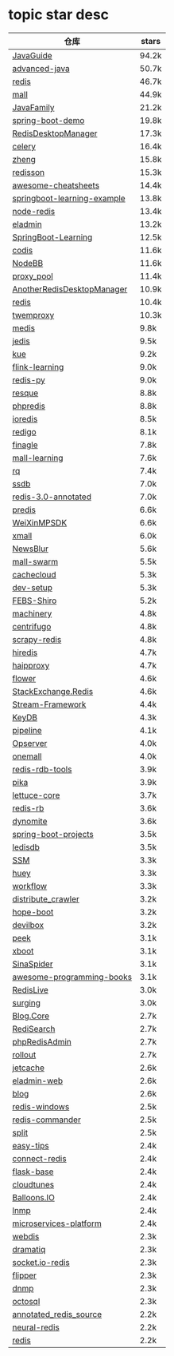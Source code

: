 # topic star desc 




|  仓库   | stars  | 
|-----|-------| 
|[JavaGuide](https://github.com/Snailclimb/JavaGuide.git)|94.2k|
|[advanced-java](https://github.com/doocs/advanced-java.git)|50.7k|
|[redis](https://github.com/redis/redis.git)|46.7k|
|[mall](https://github.com/macrozheng/mall.git)|44.9k|
|[JavaFamily](https://github.com/AobingJava/JavaFamily.git)|21.2k|
|[spring-boot-demo](https://github.com/xkcoding/spring-boot-demo.git)|19.8k|
|[RedisDesktopManager](https://github.com/uglide/RedisDesktopManager.git)|17.3k|
|[celery](https://github.com/celery/celery.git)|16.4k|
|[zheng](https://github.com/shuzheng/zheng.git)|15.8k|
|[redisson](https://github.com/redisson/redisson.git)|15.3k|
|[awesome-cheatsheets](https://github.com/LeCoupa/awesome-cheatsheets.git)|14.4k|
|[springboot-learning-example](https://github.com/JeffLi1993/springboot-learning-example.git)|13.8k|
|[node-redis](https://github.com/NodeRedis/node-redis.git)|13.4k|
|[eladmin](https://github.com/elunez/eladmin.git)|13.2k|
|[SpringBoot-Learning](https://github.com/dyc87112/SpringBoot-Learning.git)|12.5k|
|[codis](https://github.com/CodisLabs/codis.git)|11.6k|
|[NodeBB](https://github.com/NodeBB/NodeBB.git)|11.6k|
|[proxy_pool](https://github.com/jhao104/proxy_pool.git)|11.4k|
|[AnotherRedisDesktopManager](https://github.com/qishibo/AnotherRedisDesktopManager.git)|10.9k|
|[redis](https://github.com/go-redis/redis.git)|10.4k|
|[twemproxy](https://github.com/twitter/twemproxy.git)|10.3k|
|[medis](https://github.com/luin/medis.git)|9.8k|
|[jedis](https://github.com/redis/jedis.git)|9.5k|
|[kue](https://github.com/Automattic/kue.git)|9.2k|
|[flink-learning](https://github.com/zhisheng17/flink-learning.git)|9.0k|
|[redis-py](https://github.com/andymccurdy/redis-py.git)|9.0k|
|[resque](https://github.com/resque/resque.git)|8.8k|
|[phpredis](https://github.com/phpredis/phpredis.git)|8.8k|
|[ioredis](https://github.com/luin/ioredis.git)|8.5k|
|[redigo](https://github.com/gomodule/redigo.git)|8.1k|
|[finagle](https://github.com/twitter/finagle.git)|7.8k|
|[mall-learning](https://github.com/macrozheng/mall-learning.git)|7.6k|
|[rq](https://github.com/rq/rq.git)|7.4k|
|[ssdb](https://github.com/ideawu/ssdb.git)|7.0k|
|[redis-3.0-annotated](https://github.com/huangz1990/redis-3.0-annotated.git)|7.0k|
|[predis](https://github.com/predis/predis.git)|6.6k|
|[WeiXinMPSDK](https://github.com/JeffreySu/WeiXinMPSDK.git)|6.6k|
|[xmall](https://github.com/Exrick/xmall.git)|6.0k|
|[NewsBlur](https://github.com/samuelclay/NewsBlur.git)|5.6k|
|[mall-swarm](https://github.com/macrozheng/mall-swarm.git)|5.5k|
|[cachecloud](https://github.com/sohutv/cachecloud.git)|5.3k|
|[dev-setup](https://github.com/donnemartin/dev-setup.git)|5.3k|
|[FEBS-Shiro](https://github.com/febsteam/FEBS-Shiro.git)|5.2k|
|[machinery](https://github.com/RichardKnop/machinery.git)|4.8k|
|[centrifugo](https://github.com/centrifugal/centrifugo.git)|4.8k|
|[scrapy-redis](https://github.com/rmax/scrapy-redis.git)|4.8k|
|[hiredis](https://github.com/redis/hiredis.git)|4.7k|
|[haipproxy](https://github.com/SpiderClub/haipproxy.git)|4.7k|
|[flower](https://github.com/mher/flower.git)|4.6k|
|[StackExchange.Redis](https://github.com/StackExchange/StackExchange.Redis.git)|4.6k|
|[Stream-Framework](https://github.com/tschellenbach/Stream-Framework.git)|4.4k|
|[KeyDB](https://github.com/JohnSully/KeyDB.git)|4.3k|
|[pipeline](https://github.com/PipelineAI/pipeline.git)|4.1k|
|[Opserver](https://github.com/opserver/Opserver.git)|4.0k|
|[onemall](https://github.com/YunaiV/onemall.git)|4.0k|
|[redis-rdb-tools](https://github.com/sripathikrishnan/redis-rdb-tools.git)|3.9k|
|[pika](https://github.com/Qihoo360/pika.git)|3.9k|
|[lettuce-core](https://github.com/lettuce-io/lettuce-core.git)|3.7k|
|[redis-rb](https://github.com/redis/redis-rb.git)|3.6k|
|[dynomite](https://github.com/Netflix/dynomite.git)|3.6k|
|[spring-boot-projects](https://github.com/ZHENFENG13/spring-boot-projects.git)|3.5k|
|[ledisdb](https://github.com/ledisdb/ledisdb.git)|3.5k|
|[SSM](https://github.com/crossoverJie/SSM.git)|3.3k|
|[huey](https://github.com/coleifer/huey.git)|3.3k|
|[workflow](https://github.com/sogou/workflow.git)|3.3k|
|[distribute_crawler](https://github.com/gnemoug/distribute_crawler.git)|3.2k|
|[hope-boot](https://github.com/hope-for/hope-boot.git)|3.2k|
|[devilbox](https://github.com/cytopia/devilbox.git)|3.2k|
|[peek](https://github.com/peek/peek.git)|3.1k|
|[xboot](https://github.com/Exrick/xboot.git)|3.1k|
|[SinaSpider](https://github.com/LiuXingMing/SinaSpider.git)|3.1k|
|[awesome-programming-books](https://github.com/royeo/awesome-programming-books.git)|3.1k|
|[RedisLive](https://github.com/nkrode/RedisLive.git)|3.0k|
|[surging](https://github.com/fanliang11/surging.git)|3.0k|
|[Blog.Core](https://github.com/anjoy8/Blog.Core.git)|2.7k|
|[RediSearch](https://github.com/RediSearch/RediSearch.git)|2.7k|
|[phpRedisAdmin](https://github.com/erikdubbelboer/phpRedisAdmin.git)|2.7k|
|[rollout](https://github.com/fetlife/rollout.git)|2.7k|
|[jetcache](https://github.com/alibaba/jetcache.git)|2.6k|
|[eladmin-web](https://github.com/elunez/eladmin-web.git)|2.6k|
|[blog](https://github.com/eddycjy/blog.git)|2.6k|
|[redis-windows](https://github.com/ServiceStack/redis-windows.git)|2.5k|
|[redis-commander](https://github.com/joeferner/redis-commander.git)|2.5k|
|[split](https://github.com/splitrb/split.git)|2.5k|
|[easy-tips](https://github.com/TIGERB/easy-tips.git)|2.4k|
|[connect-redis](https://github.com/tj/connect-redis.git)|2.4k|
|[flask-base](https://github.com/hack4impact/flask-base.git)|2.4k|
|[cloudtunes](https://github.com/jakubroztocil/cloudtunes.git)|2.4k|
|[Balloons.IO](https://github.com/rickyrauch/Balloons.IO.git)|2.4k|
|[lnmp](https://github.com/oneinstack/lnmp.git)|2.4k|
|[microservices-platform](https://github.com/zlt2000/microservices-platform.git)|2.4k|
|[webdis](https://github.com/nicolasff/webdis.git)|2.3k|
|[dramatiq](https://github.com/Bogdanp/dramatiq.git)|2.3k|
|[socket.io-redis](https://github.com/socketio/socket.io-redis.git)|2.3k|
|[flipper](https://github.com/jnunemaker/flipper.git)|2.3k|
|[dnmp](https://github.com/yeszao/dnmp.git)|2.3k|
|[octosql](https://github.com/cube2222/octosql.git)|2.3k|
|[annotated_redis_source](https://github.com/huangz1990/annotated_redis_source.git)|2.2k|
|[neural-redis](https://github.com/antirez/neural-redis.git)|2.2k|
|[redis](https://github.com/tporadowski/redis.git)|2.2k|
